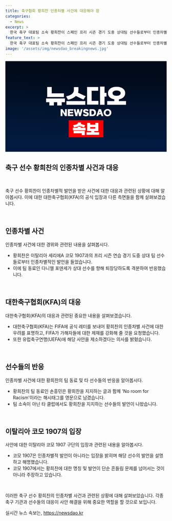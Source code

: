 ```yaml
---
title: 축구협회 황희찬 인종차별 사건에 대응해야 함
categories:
  - News
excerpt: >
  한국 축구 대표팀 소속 황희찬이 스페인 프리 시즌 경기 도중 상대팀 선수들로부터 인종차별 발언을 당한 후, 대한축구협회(KFA)가 FIFA에 대한 제재를 요청했다. 황희찬을 향해 인종차별적인 발언을 한 코모 1907은 이를 부인하며 해명을 내놨지만, 울버햄프턴은 UEFA에 해당 사안을 제소하겠다고 밝혀 논란이 확산되고 있다. 이에 손흥민도 인스타그램을 통해 황희찬을 응원하는 메시지를 전달함으로써 관심을 끌고 있다.
feature_text: >
  한국 축구 대표팀 소속 황희찬이 스페인 프리 시즌 경기 도중 상대팀 선수들로부터 인종차별 발언을 당한 후, 대한축구협회(KFA)가 FIFA에 대한 제재를 요청했다. 황희찬을 향해 인종차별적인 발언을 한 코모 1907은 이를 부인하며 해명을 내놨지만, 울버햄프턴은 UEFA에 해당 사안을 제소하겠다고 밝혀 논란이 확산되고 있다. 이에 손흥민도 인스타그램을 통해 황희찬을 응원하는 메시지를 전달함으로써 관심을 끌고 있다.
image: '/assets/img/newsdao_breakingnews.jpg'
---
```


<p><img src="/assets/img/newsdao_breakingnews.jpg" alt="firstkoreanews 속보" /></p>

<h2 data-ke-size="size26">축구 선수 황희찬의 인종차별 사건과 대응</h2>

<p data-ke-size="size16">&nbsp;</p>

<p>축구 선수 황희찬이 인종차별적 발언을 받은 사건에 대한 대응과 관련된 상황에 대해 알아봅시다. 이에 대한 대한축구협회(KFA)의 공식 입장과 다른 측면들을 함께 살펴보겠습니다.</p>

<p data-ke-size="size16">&nbsp;</p>

<h2 data-ke-size="size24">인종차별 사건</h2>

<p data-ke-size="size16">인종차별 사건에 대한 경위와 관련된 내용을 살펴봅시다.</p>

<ul>
  <li>황희찬은 이탈리아 세리에A 코모 1907과의 프리 시즌 연습 경기 도중 상대 팀 선수들로부터 인종차별적인 발언을 들었습니다.</li>
  <li>이에 팀 동료인 다니엘 포덴세가 상대 선수를 향해 퇴장당하도록 격분하여 반응했습니다.</li>
</ul>

<p data-ke-size="size16">&nbsp;</p>

<h2 data-ke-size="size24">대한축구협회(KFA)의 대응</h2>

<p data-ke-size="size16">대한축구협회(KFA)의 대응과 관련된 중요한 내용을 살펴보겠습니다.</p>

<ul>
  <li>대한축구협회(KFA)는 FIFA에 공식 레터를 보내어 황희찬의 인종차별 사건에 대한 우려를 표명하고, FIFA가 가해자들에 대한 제재를 강화해 줄 것을 요청했습니다.</li>
  <li>또한 유럽축구연맹(UEFA)에 해당 사안을 제소하겠다는 의사를 밝혔습니다.</li>
</ul>

<p data-ke-size="size16">&nbsp;</p>

<h2 data-ke-size="size24">선수들의 반응</h2>

<p data-ke-size="size16">인종차별 사건에 대한 황희찬의 팀 동료 및 타 선수들의 반응을 알아봅시다.</p>

<ul>
  <li>황희찬의 팀 동료인 손흥민은 황희찬을 지지하는 글과 함께 'No room for Racism'이라는 해시태그를 영문으로 남겼습니다.</li>
  <li>팀 소속이 아닌 타 클럽에서도 황희찬을 지지하는 선수들의 발언이 나왔습니다.</li>
</ul>

<p data-ke-size="size16">&nbsp;</p>

<h2 data-ke-size="size24">이탈리아 코모 1907의 입장</h2>

<p data-ke-size="size16">사안에 대한 이탈리아 코모 1907 구단의 입장과 관련된 내용을 알아봅시다.</p>

<ul>
  <li>코모 1907은 인종차별적 발언이 아니라는 입장을 밝히며 해당 선수의 발언을 설명하고 해명했습니다.</li>
  <li>코모 1907에서는 황희찬에 대한 명칭 및 발언이 단순 흔들림 문제를 넘어서는 것이 아니라 주장하고 있습니다.</li>
</ul>

<p data-ke-size="size16">&nbsp;</p>

<p>이러한 축구 선수 황희찬의 인종차별 사건과 관련된 상황에 대해 살펴보았습니다. 각종 축구 기관과 선수들의 대응이 사안 해결을 위해 중요한 역할을 할 것으로 보입니다.</p>
실시간 뉴스 속보는, <a href="https://newsdao.kr" rel="dofollow">https://newsdao.kr</a>


